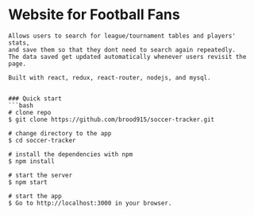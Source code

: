 # Website for Football Fans

```
Allows users to search for league/tournament tables and players' stats, 
and save them so that they dont need to search again repeatedly. 
The data saved get updated automatically whenever users revisit the page.

Built with react, redux, react-router, nodejs, and mysql.


### Quick start
```bash
# clone repo
$ git clone https://github.com/brood915/soccer-tracker.git

# change directory to the app
$ cd soccer-tracker

# install the dependencies with npm
$ npm install

# start the server
$ npm start

# start the app
$ Go to http://localhost:3000 in your browser.
```
